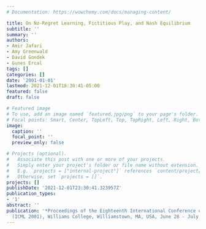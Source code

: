 ```yaml
---
# Documentation: https://wowchemy.com/docs/managing-content/

title: On No-Regret Learning, Fictitious Play, and Nash Equilibrium
subtitle: ''
summary: ''
authors:
- Amir Jafari
- Amy Greenwald
- David Gondek
- Gunes Ercal
tags: []
categories: []
date: '2001-01-01'
lastmod: 2021-12-01T18:30:41-05:00
featured: false
draft: false

# Featured image
# To use, add an image named `featured.jpg/png` to your page's folder.
# Focal points: Smart, Center, TopLeft, Top, TopRight, Left, Right, BottomLeft, Bottom, BottomRight.
image:
  caption: ''
  focal_point: ''
  preview_only: false

# Projects (optional).
#   Associate this post with one or more of your projects.
#   Simply enter your project's folder or file name without extension.
#   E.g. `projects = ["internal-project"]` references `content/project/deep-learning/index.md`.
#   Otherwise, set `projects = []`.
projects: []
publishDate: '2021-12-01T23:30:41.323957Z'
publication_types:
- '1'
abstract: ''
publication: '*Proceedings of the Eighteenth International Conference on Machine Learning
  (ICML 2001), Williams College, Williamstown, MA, USA, June 28 - July 1, 2001*'
---
```


